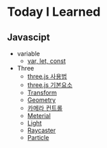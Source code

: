 # Today I Learned

## Javascipt
* variable
  * [var, let, const](https://github.com/jayG9269/TodayILearned/blob/main/javascript/var_let_const.md)
* Three
  * [three.js 사용법]()
  * [three.js 기본요소]()
  * [Transform]()
  * [Geometry]()
  * [카메라 컨트롤]()
  * [Meterial]()
  * [Light]()
  * [Raycaster]()
  * [Particle]()
